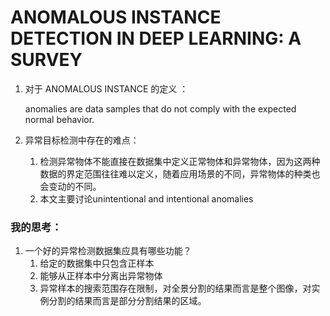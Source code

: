 # ANOMALOUS INSTANCE DETECTION IN DEEP LEARNING: A SURVEY  

1. 对于 ANOMALOUS INSTANCE  的定义 ：

   anomalies are data samples that do not comply with the expected normal behavior.  

2. 异常目标检测中存在的难点：

   1. 检测异常物体不能直接在数据集中定义正常物体和异常物体，因为这两种数据的界定范围往往难以定义，随着应用场景的不同，异常物体的种类也会变动的不同。
   2. 本文主要讨论unintentional and intentional anomalies   

### 我的思考：

1. 一个好的异常检测数据集应具有哪些功能？
   1. 给定的数据集中只包含正样本
   2. 能够从正样本中分离出异常物体
   3. 异常样本的搜索范围存在限制，对全景分割的结果而言是整个图像，对实例分割的结果而言是部分分割结果的区域。